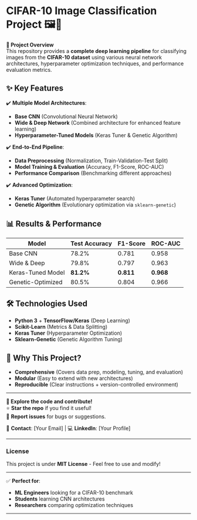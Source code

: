 # **CIFAR-10 Image Classification Project** 🖼️🤖  

**🎯 Project Overview**  
This repository provides a **complete deep learning pipeline** for classifying images from the **CIFAR-10 dataset** using various neural network architectures, hyperparameter optimization techniques, and performance evaluation metrics.  

## **✨ Key Features**  
✔️ **Multiple Model Architectures**:  
- **Base CNN** (Convolutional Neural Network)  
- **Wide & Deep Network** (Combined architecture for enhanced feature learning)  
- **Hyperparameter-Tuned Models** (Keras Tuner & Genetic Algorithm)  

✔️ **End-to-End Pipeline**:  
- **Data Preprocessing** (Normalization, Train-Validation-Test Split)  
- **Model Training & Evaluation** (Accuracy, F1-Score, ROC-AUC)  
- **Performance Comparison** (Benchmarking different approaches)  

✔️ **Advanced Optimization**:  
- **Keras Tuner** (Automated hyperparameter search)  
- **Genetic Algorithm** (Evolutionary optimization via `sklearn-genetic`)  



## **📊 Results & Performance**  
| Model                | Test Accuracy | F1-Score | ROC-AUC |
|----------------------|--------------|----------|---------|
| Base CNN             | 78.2%        | 0.781    | 0.958   |
| Wide & Deep          | 79.8%        | 0.797    | 0.963   |
| Keras-Tuned Model    | **81.2%**    | **0.811**| **0.968** |
| Genetic-Optimized    | 80.5%        | 0.804    | 0.966   |

## **🛠️ Technologies Used**  
- **Python 3** + **TensorFlow/Keras** (Deep Learning)  
- **Scikit-Learn** (Metrics & Data Splitting)  
- **Keras Tuner** (Hyperparameter Optimization)  
- **Sklearn-Genetic** (Genetic Algorithm Tuning)  


## **📌 Why This Project?**  
- **Comprehensive** (Covers data prep, modeling, tuning, and evaluation)  
- **Modular** (Easy to extend with new architectures)  
- **Reproducible** (Clear instructions + version-controlled environment)  

---
**🔗 Explore the code and contribute!**  
⭐ **Star the repo** if you find it useful!  
🐛 **Report issues** for bugs or suggestions.  

📧 **Contact**: [Your Email] | 💻 **LinkedIn**: [Your Profile]  

---
### **License**  
This project is under **MIT License** - Feel free to use and modify!  

---

✅ **Perfect for**:  
- **ML Engineers** looking for a CIFAR-10 benchmark  
- **Students** learning CNN architectures  
- **Researchers** comparing optimization techniques  

---

